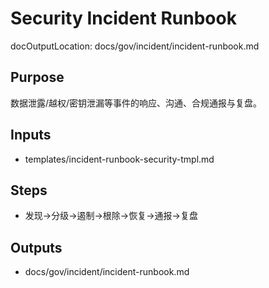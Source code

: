 # Security Incident Runbook

docOutputLocation: docs/gov/incident/incident-runbook.md

## Purpose

数据泄露/越权/密钥泄漏等事件的响应、沟通、合规通报与复盘。

## Inputs

- templates/incident-runbook-security-tmpl.md

## Steps

- 发现→分级→遏制→根除→恢复→通报→复盘

## Outputs

- docs/gov/incident/incident-runbook.md
